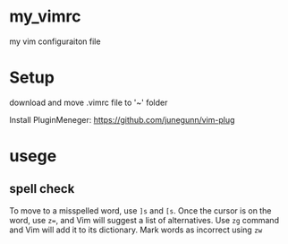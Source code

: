 # my_vimrc
my vim configuraiton file

# Setup
download and move .vimrc file to '~\' folder
 
 Install PluginMeneger: https://github.com/junegunn/vim-plug
 
 
 
# usege
## spell check
 To move to a misspelled word, use `]s` and `[s`.
 Once the cursor is on the word, use `z=`, and Vim will suggest a list of alternatives.
 Use `zg` command and Vim will add it to its dictionary.
 Mark words as incorrect using `zw`
